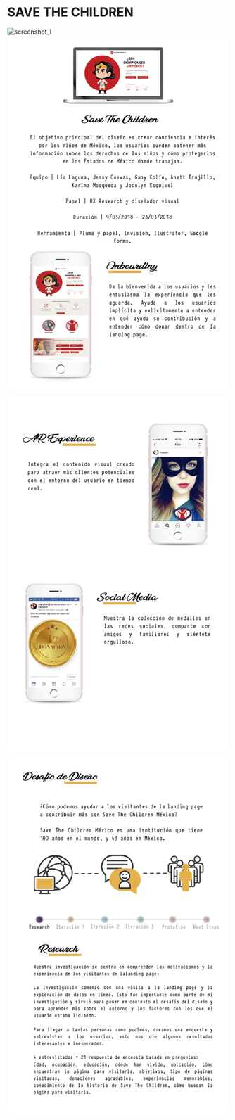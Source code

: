 # SAVE THE CHILDREN

![screenshot_1](https://user-images.githubusercontent.com/32860297/38586133-36a6bae6-3ce2-11e8-8904-52949367027c.jpg)
![STC-01.png](assets/images/STC-01.png)

![STC-02.png](assets/images/STC-02.png)

![STC-03.png](assets/images/STC-03.png)
